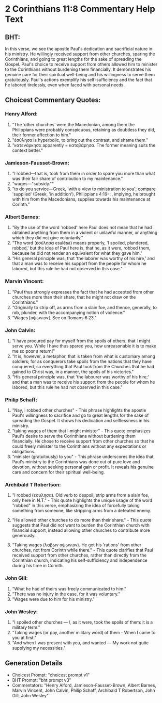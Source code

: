 # 2 Corinthians 11:8 Commentary Help Text

## BHT:
In this verse, we see the apostle Paul's dedication and sacrificial nature in his ministry. He willingly received support from other churches, sparing the Corinthians, and going to great lengths for the sake of spreading the Gospel. Paul's choice to receive support from others allowed him to minister to the Corinthians without burdening them financially. It demonstrates his genuine care for their spiritual well-being and his willingness to serve them gratuitously. Paul's actions exemplify his self-sufficiency and the fact that he labored tirelessly, even when faced with personal needs.

## Choicest Commentary Quotes:
### Henry Alford:
1. "The ‘other churches’ were the Macedonian, among them the Philippians were probably conspicuous, retaining as doubtless they did, their former affection to him."
2. "ἐσύλησα is hyperbolic, to bring out the contrast, and shame them."
3. "κατενάρκησα apparently = κατεβάρησα. The former meaning suits the context better."

### Jamieson-Fausset-Brown:
1. "I robbed—that is, took from them in order to spare you more than what was their fair share of contribution to my maintenance." 
2. "wages—"subsidy.""
3. "to do you service—Greek, 'with a view to ministration to you'; compare 'supplied' (Greek, 'in addition'), Philippians 4:16- :, implying, he brought with him from the Macedonians, supplies towards his maintenance at Corinth."

### Albert Barnes:
1. "By the use of the word 'robbed' here Paul does not mean that he had obtained anything from them in a violent or unlawful manner, or anything which they did not give voluntarily."
2. "The word (ἐσύλησα esulēsa) means properly, 'I spoiled, plundered, robbed,' but the idea of Paul here is, that he, as it were, robbed them, because he did not render an equivalent for what they gave him."
3. "His general principle was, that 'the laborer was worthy of his hire,' and that a man was to receive his support from the people for whom he labored, but this rule he had not observed in this case."

### Marvin Vincent:
1. "Paul thus strongly expresses the fact that he had accepted from other churches more than their share, that he might not draw on the Corinthians."
2. "Originally to strip off, as arms from a slain foe, and thence, generally, to rob, plunder, with the accompanying notion of violence."
3. "Wages [οψωνιον]. See on Romans 6:23."

### John Calvin:
1. "I have procured pay for myself from the spoils of others, that I might serve you. While I have thus spared you, how unreasonable it is to make me so poor a return!"
2. "It is, however, a metaphor, that is taken from what is customary among soldiers; for as conquerors take spoils from the nations that they have conquered, so everything that Paul took from the Churches that he had gained to Christ was, in a manner, the spoils of his victories."
3. "His general principle was, that 'the labourer was worthy of his hire;' and that a man was to receive his support from the people for whom he labored, but this rule he had not observed in this case."

### Philip Schaff:
1. "Nay, I robbed other churches" - This phrase highlights the apostle Paul's willingness to sacrifice and go to great lengths for the sake of spreading the Gospel. It shows his dedication and selflessness in his ministry.
2. "taking wages of them that I might minister" - This quote emphasizes Paul's desire to serve the Corinthians without burdening them financially. He chose to receive support from other churches so that he could freely minister to the Corinthians without any expectations or obligations.
3. "minister (gratuitously) to you" - This phrase underscores the idea that Paul's ministry to the Corinthians was done out of pure love and devotion, without seeking personal gain or profit. It reveals his genuine care and concern for their spiritual well-being.

### Archibald T Robertson:
1. "I robbed (εσυλησα). Old verb to despoil, strip arms from a slain foe, only here in N.T." - This quote highlights the unique usage of the word "robbed" in this verse, emphasizing the idea of forcefully taking something from someone, like stripping arms from a defeated enemy.

2. "He allowed other churches to do more than their share." - This quote suggests that Paul did not want to burden the Corinthian church with financial support, instead allowing other churches to contribute more generously.

3. "Taking wages (λαβων οψωνιον). He got his 'rations' from other churches, not from Corinth while there." - This quote clarifies that Paul received support from other churches, rather than directly from the Corinthian church, indicating his self-sufficiency and independence during his time in Corinth.

### John Gill:
1. "What he had of theirs was freely communicated to him."
2. "There was no injury in the case, for it was voluntary."
3. "Wages were due to him for his ministry."

### John Wesley:
1. "I spoiled other churches — I, as it were, took the spoils of them: it is a military term." 
2. "Taking wages (or pay, another military word) of them - When I came to you at first."
3. "And when I was present with you, and wanted — My work not quite supplying my necessities."


## Generation Details
- Choicest Prompt: "choicest prompt v1"
- BHT Prompt: "bht prompt v3"
- Commentators: "Henry Alford, Jamieson-Fausset-Brown, Albert Barnes, Marvin Vincent, John Calvin, Philip Schaff, Archibald T Robertson, John Gill, John Wesley"
